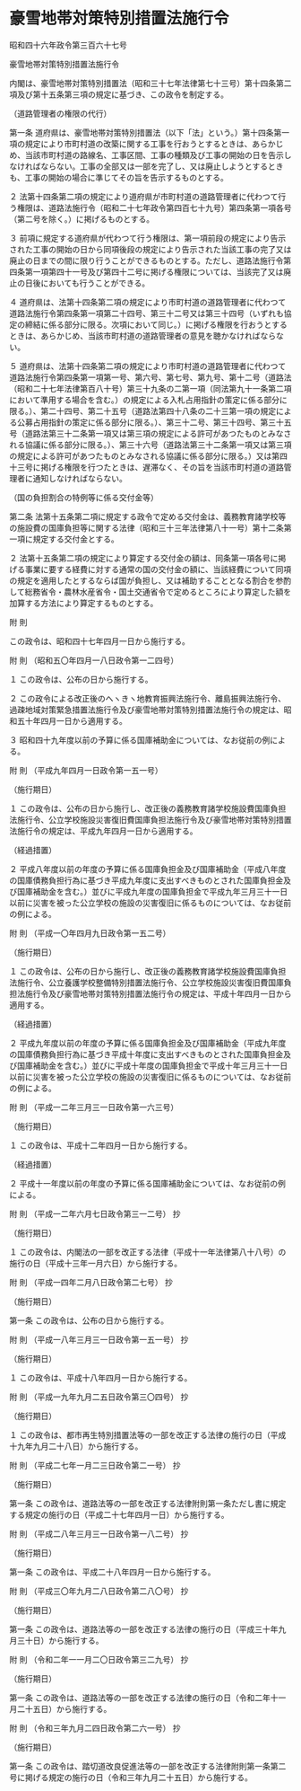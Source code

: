 # 豪雪地帯対策特別措置法施行令

昭和四十六年政令第三百六十七号

豪雪地帯対策特別措置法施行令

内閣は、豪雪地帯対策特別措置法（昭和三十七年法律第七十三号）第十四条第二項及び第十五条第三項の規定に基づき、この政令を制定する。

（道路管理者の権限の代行）

第一条 道府県は、豪雪地帯対策特別措置法（以下「法」という。）第十四条第一項の規定により市町村道の改築に関する工事を行おうとするときは、あらかじめ、当該市町村道の路線名、工事区間、工事の種類及び工事の開始の日を告示しなければならない。工事の全部又は一部を完了し、又は廃止しようとするときも、工事の開始の場合に準じてその旨を告示するものとする。

２ 法第十四条第二項の規定により道府県が市町村道の道路管理者に代わつて行う権限は、道路法施行令（昭和二十七年政令第四百七十九号）第四条第一項各号（第二号を除く。）に掲げるものとする。

３ 前項に規定する道府県が代わつて行う権限は、第一項前段の規定により告示された工事の開始の日から同項後段の規定により告示された当該工事の完了又は廃止の日までの間に限り行うことができるものとする。ただし、道路法施行令第四条第一項第四十一号及び第四十二号に掲げる権限については、当該完了又は廃止の日後においても行うことができる。

４ 道府県は、法第十四条第二項の規定により市町村道の道路管理者に代わつて道路法施行令第四条第一項第二十四号、第三十二号又は第三十四号（いずれも協定の締結に係る部分に限る。次項において同じ。）に掲げる権限を行おうとするときは、あらかじめ、当該市町村道の道路管理者の意見を聴かなければならない。

５ 道府県は、法第十四条第二項の規定により市町村道の道路管理者に代わつて道路法施行令第四条第一項第一号、第六号、第七号、第九号、第十二号（道路法（昭和二十七年法律第百八十号）第三十九条の二第一項（同法第九十一条第二項において準用する場合を含む。）の規定による入札占用指針の策定に係る部分に限る。）、第二十四号、第二十五号（道路法第四十八条の二十三第一項の規定による公募占用指針の策定に係る部分に限る。）、第三十二号、第三十四号、第三十五号（道路法第三十二条第一項又は第三項の規定による許可があつたものとみなされる協議に係る部分に限る。）、第三十六号（道路法第三十二条第一項又は第三項の規定による許可があつたものとみなされる協議に係る部分に限る。）又は第四十三号に掲げる権限を行つたときは、遅滞なく、その旨を当該市町村道の道路管理者に通知しなければならない。

（国の負担割合の特例等に係る交付金等）

第二条 法第十五条第二項に規定する政令で定める交付金は、義務教育諸学校等の施設費の国庫負担等に関する法律（昭和三十三年法律第八十一号）第十二条第一項に規定する交付金とする。

２ 法第十五条第二項の規定により算定する交付金の額は、同条第一項各号に掲げる事業に要する経費に対する通常の国の交付金の額に、当該経費について同項の規定を適用したとするならば国が負担し、又は補助することとなる割合を参酌して総務省令・農林水産省令・国土交通省令で定めるところにより算定した額を加算する方法により算定するものとする。

附 則

この政令は、昭和四十七年四月一日から施行する。

附 則 （昭和五〇年四月一八日政令第一二四号）

１ この政令は、公布の日から施行する。

２ この政令による改正後のへヽきヽ地教育振興法施行令、離島振興法施行令、過疎地域対策緊急措置法施行令及び豪雪地帯対策特別措置法施行令の規定は、昭和五十年四月一日から適用する。

３ 昭和四十九年度以前の予算に係る国庫補助金については、なお従前の例による。

附 則 （平成九年四月一日政令第一五一号）

（施行期日）

１ この政令は、公布の日から施行し、改正後の義務教育諸学校施設費国庫負担法施行令、公立学校施設災害復旧費国庫負担法施行令及び豪雪地帯対策特別措置法施行令の規定は、平成九年四月一日から適用する。

（経過措置）

２ 平成八年度以前の年度の予算に係る国庫負担金及び国庫補助金（平成八年度の国庫債務負担行為に基づき平成九年度に支出すべきものとされた国庫負担金及び国庫補助金を含む。）並びに平成九年度の国庫負担金で平成九年三月三十一日以前に災害を被った公立学校の施設の災害復旧に係るものについては、なお従前の例による。

附 則 （平成一〇年四月九日政令第一五二号）

（施行期日）

１ この政令は、公布の日から施行し、改正後の義務教育諸学校施設費国庫負担法施行令、公立養護学校整備特別措置法施行令、公立学校施設災害復旧費国庫負担法施行令及び豪雪地帯対策特別措置法施行令の規定は、平成十年四月一日から適用する。

（経過措置）

２ 平成九年度以前の年度の予算に係る国庫負担金及び国庫補助金（平成九年度の国庫債務負担行為に基づき平成十年度に支出すべきものとされた国庫負担金及び国庫補助金を含む。）並びに平成十年度の国庫負担金で平成十年三月三十一日以前に災害を被った公立学校の施設の災害復旧に係るものについては、なお従前の例による。

附 則 （平成一二年三月三一日政令第一六三号）

（施行期日）

１ この政令は、平成十二年四月一日から施行する。

（経過措置）

２ 平成十一年度以前の年度の予算に係る国庫補助金については、なお従前の例による。

附 則 （平成一二年六月七日政令第三一二号） 抄

（施行期日）

１ この政令は、内閣法の一部を改正する法律（平成十一年法律第八十八号）の施行の日（平成十三年一月六日）から施行する。

附 則 （平成一四年二月八日政令第二七号） 抄

（施行期日）

第一条 この政令は、公布の日から施行する。

附 則 （平成一八年三月三一日政令第一五一号） 抄

（施行期日）

１ この政令は、平成十八年四月一日から施行する。

附 則 （平成一九年九月二五日政令第三〇四号） 抄

（施行期日）

１ この政令は、都市再生特別措置法等の一部を改正する法律の施行の日（平成十九年九月二十八日）から施行する。

附 則 （平成二七年一月二三日政令第二一号） 抄

（施行期日）

第一条 この政令は、道路法等の一部を改正する法律附則第一条ただし書に規定する規定の施行の日（平成二十七年四月一日）から施行する。

附 則 （平成二八年三月三一日政令第一八二号） 抄

（施行期日）

第一条 この政令は、平成二十八年四月一日から施行する。

附 則 （平成三〇年九月二八日政令第二八〇号） 抄

（施行期日）

第一条 この政令は、道路法等の一部を改正する法律の施行の日（平成三十年九月三十日）から施行する。

附 則 （令和二年一一月二〇日政令第三二九号） 抄

（施行期日）

第一条 この政令は、道路法等の一部を改正する法律の施行の日（令和二年十一月二十五日）から施行する。

附 則 （令和三年九月二四日政令第二六一号） 抄

（施行期日）

第一条 この政令は、踏切道改良促進法等の一部を改正する法律附則第一条第二号に掲げる規定の施行の日（令和三年九月二十五日）から施行する。

